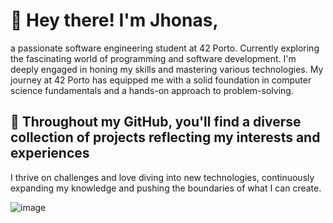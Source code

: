 # 👋 Hey there! I'm Jhonas,
a passionate software engineering student at 42 Porto.
Currently exploring the fascinating world of programming and software development.
I'm deeply engaged in honing my skills and mastering various technologies.
My journey at 42 Porto has equipped me with a solid foundation in computer science fundamentals and a hands-on approach to problem-solving.

## 🚀 Throughout my GitHub, you'll find a diverse collection of projects reflecting my interests and experiences
I thrive on challenges and love diving into new technologies, continuously expanding my knowledge and pushing the boundaries of what I can create.

![image](https://www.pngkit.com/png/detail/101-1010012_c-programming-icon-c-programming-language-logo.png)
